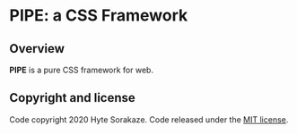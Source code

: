# PIPE: a CSS Framework

## Overview

**PIPE** is a pure CSS framework for web.

## Copyright and license

Code copyright 2020 Hyte Sorakaze. Code released under the [MIT license](https://github.com/sorakazeinfo/pipe/blob/master/LICENSE).
